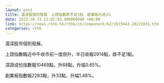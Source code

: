 ```yaml
---
layout: post
title: 滬深股個別發展　上證指數跌不足1點　創業板升逾1%
date: 2022-10-31 12:02:03.000000000 +08:00
link: https://news.rthk.hk/rthk/ch/component/k2/1673443-20221031.htm
categories: rthk
---
```


滬深股市個別發展。

上證指數臨近中午收市前一度倒升，半日收報2914點，跌不足1點。

深證成份指數報10469點，升68點，升幅0.65%。

創業板指數報2283點，升33點，升幅1.48%。
